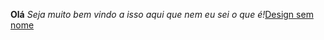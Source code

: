 **Olá**
*Seja muito bem vindo a isso aqui que nem eu sei o que é!*[Design sem nome](https://user-images.githubusercontent.com/90539076/180566420-5b3aa668-19e7-42ab-b97c-212903ca7116.jpg)
